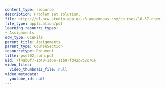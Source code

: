 ```yaml
---
content_type: resource
description: Problem set solution.
file: https://ol-ocw-studio-app-qa.s3.amazonaws.com/courses/10-37-chemical-and-biological-reaction-engineering-spring-2007/7f4ab0f71b401a6611b9fd42b7b2c70e_pset02_soln.pdf
file_type: application/pdf
learning_resource_types:
- Assignments
ocw_type: OCWFile
parent_title: Assignments
parent_type: CourseSection
resourcetype: Document
title: pset02_soln.pdf
uid: 7f4ab0f7-1b40-1a66-11b9-fd42b7b2c70e
video_files:
  video_thumbnail_file: null
video_metadata:
  youtube_id: null
---
```

